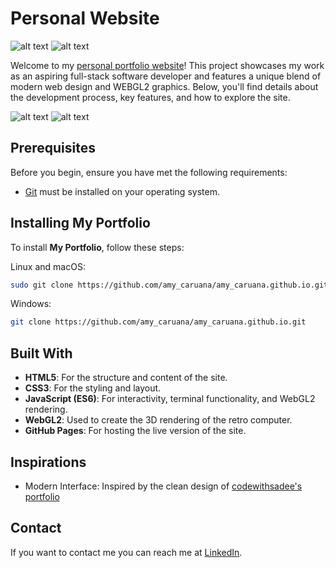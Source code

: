 # Personal Website
![alt text](https://img.shields.io/badge/Javascript_(ES6)-WebGL2-blue) ![alt text](https://img.shields.io/badge/HTML5-CSS3-green)


Welcome to my [personal portfolio website](https://amy_caruana.github.io/)! This project showcases my work as an aspiring full-stack software developer and features a unique blend of modern web design and WEBGL2 graphics. Below, you'll find details about the development process, key features, and how to explore the site.

![alt text](https://github.com/amy-caruana/amy-caruana.github.io/tree/main/assets/images/screen1.png)
![alt text](https://github.com/amy-caruana/amy-caruana.github.io/tree/main/assets/images/screen2.png)

## Prerequisites
Before you begin, ensure you have met the following requirements:

* [Git](https://git-scm.com/downloads "Download Git") must be installed on your operating system.

## Installing My Portfolio
To install **My Portfolio**, follow these steps:

Linux and macOS:

```bash
sudo git clone https://github.com/amy_caruana/amy_caruana.github.io.git
```

Windows:

```bash
git clone https://github.com/amy_caruana/amy_caruana.github.io.git
```

## Built With
- **HTML5**: For the structure and content of the site.
- **CSS3**: For the styling and layout.
- **JavaScript (ES6)**: For interactivity, terminal functionality, and WebGL2 rendering.
- **WebGL2**: Used to create the 3D rendering of the retro computer.
- **GitHub Pages**: For hosting the live version of the site.

## Inspirations
- Modern Interface: Inspired by the clean design of [codewithsadee's portfolio](https://codewithsadee.github.io/vcard-personal-portfolio/)

## Contact
If you want to contact me you can reach me at [LinkedIn](https://www.linkedin.com/in/amy-caruana-345247311/).

